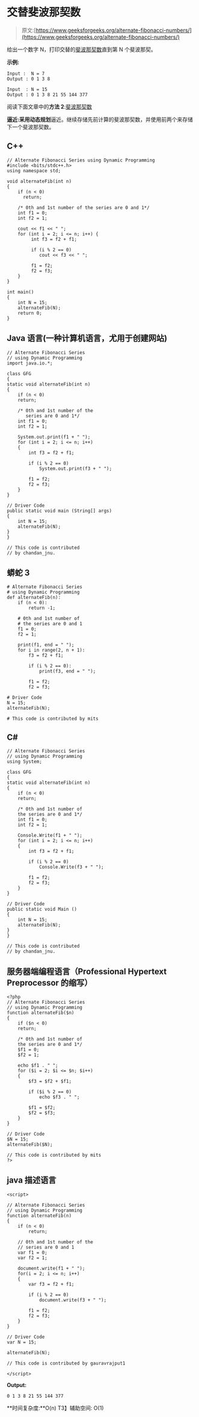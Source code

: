 # 交替斐波那契数

> 原文:[https://www.geeksforgeeks.org/alternate-fibonacci-numbers/](https://www.geeksforgeeks.org/alternate-fibonacci-numbers/)

给出一个数字 N，打印交替的[斐波那契数](https://www.geeksforgeeks.org/program-for-nth-fibonacci-number/)直到第 N 个斐波那契。

**示例:**

```
Input :  N = 7
Output : 0 1 3 8 

Input  : N = 15
Output : 0 1 3 8 21 55 144 377 
```

阅读下面文章中的**方法 2**:[斐波那契数](https://www.geeksforgeeks.org/program-for-nth-fibonacci-number/)

**逼近:**采用**动态规划**逼近。继续存储先前计算的斐波那契数，并使用前两个来存储下一个斐波那契数。

## C++

```
// Alternate Fibonacci Series using Dynamic Programming
#include <bits/stdc++.h>
using namespace std;

void alternateFib(int n)
{
    if (n < 0)
      return;

    /* 0th and 1st number of the series are 0 and 1*/
    int f1 = 0;
    int f2 = 1;

    cout << f1 << " ";
    for (int i = 2; i <= n; i++) {
         int f3 = f2 + f1;

         if (i % 2 == 0)
            cout << f3 << " ";

         f1 = f2;
         f2 = f3;
    }
}

int main()
{
    int N = 15;
    alternateFib(N);
    return 0;
}
```

## Java 语言(一种计算机语言，尤用于创建网站)

```
// Alternate Fibonacci Series
// using Dynamic Programming
import java.io.*;

class GFG
{
static void alternateFib(int n)
{
    if (n < 0)
    return;

    /* 0th and 1st number of the
       series are 0 and 1*/
    int f1 = 0;
    int f2 = 1;

    System.out.print(f1 + " ");
    for (int i = 2; i <= n; i++)
    {
        int f3 = f2 + f1;

        if (i % 2 == 0)
            System.out.print(f3 + " ");

        f1 = f2;
        f2 = f3;
    }
}

// Driver Code
public static void main (String[] args)
{
    int N = 15;
    alternateFib(N);
}
}

// This code is contributed
// by chandan_jnu.
```

## 蟒蛇 3

```
# Alternate Fibonacci Series
# using Dynamic Programming
def alternateFib(n):
    if (n < 0):
        return -1;

    # 0th and 1st number of
    # the series are 0 and 1
    f1 = 0;
    f2 = 1;

    print(f1, end = " ");
    for i in range(2, n + 1):
        f3 = f2 + f1;

        if (i % 2 == 0):
            print(f3, end = " ");

        f1 = f2;
        f2 = f3;

# Driver Code
N = 15;
alternateFib(N);

# This code is contributed by mits
```

## C#

```
// Alternate Fibonacci Series
// using Dynamic Programming
using System;

class GFG
{
static void alternateFib(int n)
{
    if (n < 0)
    return;

    /* 0th and 1st number of
    the series are 0 and 1*/
    int f1 = 0;
    int f2 = 1;

    Console.Write(f1 + " ");
    for (int i = 2; i <= n; i++)
    {
        int f3 = f2 + f1;

        if (i % 2 == 0)
            Console.Write(f3 + " ");

        f1 = f2;
        f2 = f3;
    }
}

// Driver Code
public static void Main ()
{
    int N = 15;
    alternateFib(N);
}
}

// This code is contributed
// by chandan_jnu.
```

## 服务器端编程语言（Professional Hypertext Preprocessor 的缩写）

```
<?php
// Alternate Fibonacci Series
// using Dynamic Programming
function alternateFib($n)
{
    if ($n < 0)
    return;

    /* 0th and 1st number of
    the series are 0 and 1*/
    $f1 = 0;
    $f2 = 1;

    echo $f1 . " ";
    for ($i = 2; $i <= $n; $i++)
    {
        $f3 = $f2 + $f1;

        if ($i % 2 == 0)
            echo $f3 . " ";

        $f1 = $f2;
        $f2 = $f3;
    }
}

// Driver Code
$N = 15;
alternateFib($N);

// This code is contributed by mits
?>
```

## java 描述语言

```
<script>

// Alternate Fibonacci Series
// using Dynamic Programming
function alternateFib(n)
{
    if (n < 0)
        return;

    // 0th and 1st number of the
    // series are 0 and 1
    var f1 = 0;
    var f2 = 1;

    document.write(f1 + " ");
    for(i = 2; i <= n; i++)
    {
        var f3 = f2 + f1;

        if (i % 2 == 0)
            document.write(f3 + " ");

        f1 = f2;
        f2 = f3;
    }
}

// Driver Code
var N = 15;

alternateFib(N);

// This code is contributed by gauravrajput1

</script>
```

**Output:** 

```
0 1 3 8 21 55 144 377
```

**时间复杂度:**O(n)
T3】辅助空间: O(1)